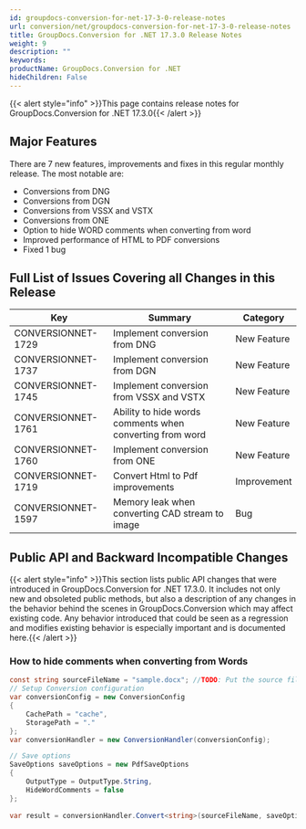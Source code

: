 ```yaml
---
id: groupdocs-conversion-for-net-17-3-0-release-notes
url: conversion/net/groupdocs-conversion-for-net-17-3-0-release-notes
title: GroupDocs.Conversion for .NET 17.3.0 Release Notes
weight: 9
description: ""
keywords: 
productName: GroupDocs.Conversion for .NET
hideChildren: False
---
```

{{< alert style="info" >}}This page contains release notes for GroupDocs.Conversion for .NET 17.3.0{{< /alert >}}

## Major Features

There are 7 new features, improvements and fixes in this regular monthly release. The most notable are:

*   Conversions from DNG
*   Conversions from DGN
*   Conversions from VSSX and VSTX
*   Conversions from ONE
*   Option to hide WORD comments when converting from word
*   Improved performance of HTML to PDF conversions
*   Fixed 1 bug

## Full List of Issues Covering all Changes in this Release

| Key | Summary | Category |
| --- | --- | --- |
| CONVERSIONNET-1729 | Implement conversion from DNG | New Feature |
| CONVERSIONNET-1737 | Implement conversion from DGN | New Feature |
| CONVERSIONNET-1745 | Implement conversion from VSSX and VSTX | New Feature |
| CONVERSIONNET-1761 | Ability to hide words comments when converting from word | New Feature |
| CONVERSIONNET-1760 | Implement conversion from ONE | New Feature |
| CONVERSIONNET-1719 | Convert Html to Pdf improvements | Improvement |
| CONVERSIONNET-1597 | Memory leak when converting CAD stream to image | Bug |

## Public API and Backward Incompatible Changes

{{< alert style="info" >}}This section lists public API changes that were introduced in GroupDocs.Conversion for .NET 17.3.0. It includes not only new and obsoleted public methods, but also a description of any changes in the behavior behind the scenes in GroupDocs.Conversion which may affect existing code. Any behavior introduced that could be seen as a regression and modifies existing behavior is especially important and is documented here.{{< /alert >}}

### How to hide comments when converting from Words 



```csharp
const string sourceFileName = "sample.docx"; //TODO: Put the source filename here
// Setup Conversion configuration
var conversionConfig = new ConversionConfig
{
    CachePath = "cache",
    StoragePath = "."
};
var conversionHandler = new ConversionHandler(conversionConfig);

// Save options
SaveOptions saveOptions = new PdfSaveOptions
{
    OutputType = OutputType.String,
    HideWordComments = false
};
 
var result = conversionHandler.Convert<string>(sourceFileName, saveOptions);
```
